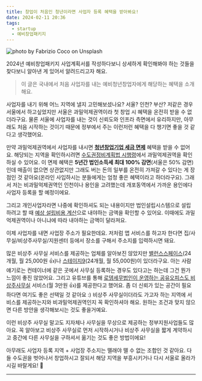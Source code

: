 ```yaml
---
title: 창업이 처음인 청년이라면 사업자 등록 혜택을 받아봐요!
date: 2024-02-11 20:36
tags:
  - startup
  - 예비창업패키지
---
```


![photo by Fabrizio Coco on Unsplash](https://images.unsplash.com/photo-1706783125838-f39bfa4e1298?crop=entropy&cs=srgb&fm=jpg&ixid=M3wzNjM5Nzd8MHwxfHJhbmRvbXx8fHx8fHx8fDE3MDc2NTE0MDl8&ixlib=rb-4.0.3&q=85&w=768&h=432)

2024년 예비창업패키지 사업계획서를 작성하다보니 상세하게 확인해봐야 하는 것들을 찾다보니 알아낸 게 있어서 알려드리고자 해요.

>이 글은 국내에서 처음 사업자를 내는 예비청년창업자에게 해당하는 혜택을 소개해요.

사업자를 내기 위해 어느 지역에 낼지 고민해보셨나요? 서울? 인천? 부산?
저같은 경우 서울에서 하고싶었지만 서울은 과밀억제권역이라 첫 창업 시 혜택을 온전히 받을 수 없더라구요.
물론 서울에 사업자를 내는 것이 신뢰도와 인프라 측면에서 유리하지만, 아무래도 처음 시작하는 것이기 때문에 정부에서 주는 이런저런 혜택을 다 챙기면 좋을 것 같다고 생각했어요.

만약 과밀억제권역에서 사업자를 내시면 [**청년창업기업 세금 면제**](https://www.youthcenter.go.kr/youngPlcyUnif/youngPlcyUnifDtl.do?bizId=R2021021800221) 혜택을 받을 수 없어요.
해당되는 지역을 확인하시려면 [수도권정비계획법 시행령](https://www.law.go.kr/%EB%B2%95%EB%A0%B9%EB%B3%84%ED%91%9C%EC%84%9C%EC%8B%9D/(%EC%88%98%EB%8F%84%EA%B6%8C%EC%A0%95%EB%B9%84%EA%B3%84%ED%9A%8D%EB%B2%95%20%EC%8B%9C%ED%96%89%EB%A0%B9,%20%EB%B3%84%ED%91%9C1))에서 과밀억제권역을 확인하실 수 있어요.
이 면제 혜택은 **5년간 법인소득세 최대 100% 감면**(서울은 50% 감면)인데 매출이 없으면 상관없지만 그래도 버는 돈의 일부를 온전히 가져갈 수 있다는 게 장점인 것 같아요(온라인 사입하시는 분들에게는 엄청 좋은 혜택이라고 하더라구요).
그래서 저는 비과밀억제권역인 인천이나 용인을 고려했는데 개포동역에서 가까운 용인에다 사업자 등록을 할 예정이에요.

그리고 개인사업자라면 나중에 확인하셔도 되는 내용이지만 법인설립시스템으로 설립하려고 할 때 [예상 설립비용 계산](https://www.startbiz.go.kr/smba/cfs/pop/popFindCmpnyType.do?cmd=goCmpnyCal)으로 내야하는 금액을 확인할 수 있어요.
이때에도 과밀억제권역이나 아니냐에 따라 내야하는 금액이 달라져요.

이제 사업자를 내면 사업장 주소가 필요한데요.
저처럼 앱 서비스를 하고자 한다면 집/사무실/비상주사무실/지원센터 등에서 장소를 구해서 주소지를 입력하시면 돼요.

많은 비상주 사무실 서비스를 제공하는 업체를 알아보진 않았지만 [밸런스스페이스](https://balancespace.co.kr/)(24개월, 월 25,000원 👍)나 [스테이지9](https://www.stage9.co.kr/)(24개월, 월 55,000원)이 있더라구요.
아는 사람 얘기로는 컨테이너에 같은 곳에서 사무실 등록하는 경우도 있다고는 하는데 그건 뭔가 느낌이 좋진 않았어요.
그리고 유튜브를 통해 [로뎀세무법인이 운영하는 공유오피스도 비상주사무실](https://www.rodemtax.com/share-office) 서비스(월 3만원 👍)를 제공한다고 했어요. 좀 더 신뢰가 있는 공간이 필요하다면 여기도 좋은 선택일 것 같아요 :)
비상주 사무실이더라도 가고자 하는 지역에 서비스를 제공하는지와 비과밀억제권역인지 꼭 확인하셔야 해요. 원하는 조건과 맞지 않으면 다른 방안을 생각해보시는 것도 좋을거예요.

이런 비상주 사무실 말고도 지자체나 사무실을 무상으로 제공하는 정부지원사업들도 많아요. 꼭 알아보고 비상주 사무실로 먼저 시작하시거나 비상주 사무실을 짧게 계약하시고 중간에 다른 사무실을 구하셔서 옮기는 것도 좋은 방법이에요!

아무래도 사업자 등록 지역 + 사업장 주소지는 뗄래야 뗄 수 없는 조합인 것 같아요.
다들 수도권을 벗어나서 창업하시고 잘되서 해당 지역을 부흥시키거나 다시 서울로 올라가시길 바랄게요! 🙌

---

